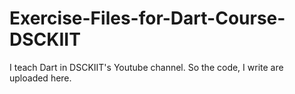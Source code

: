 # Exercise-Files-for-Dart-Course-DSCKIIT
I teach Dart in DSCKIIT's Youtube channel. So the code, I write are uploaded here.
